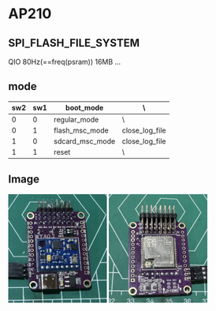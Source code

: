# AP210
## SPI_FLASH_FILE_SYSTEM
QIO 80Hz(==freq(psram)) 16MB
...
## mode
sw2 | sw1 | boot_mode | \ |
--- | --- | ---- | --- |
 0  |  0  | regular_mode | \ |
 0  |  1  | flash_msc_mode | close_log_file |
 1  |  0  | sdcard_msc_mode | close_log_file |
 1  |  1  | reset | \ |

## Image
<left class="half">
<img src="./pic/board_up.JPG" height=220 width=200/>
<img src="./pic/board_bottom.JPG" height=220 width=200/>
</left>
